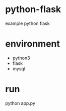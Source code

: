 # python-flask
example python flask

# environment

- python3
- flask
- mysql

# run

python app.py

